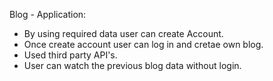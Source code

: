 Blog - Application:

* By using required data user can create Account.
* Once create account user can log in and cretae own blog.
* Used third party API's.
* User can watch the previous blog data without login.
